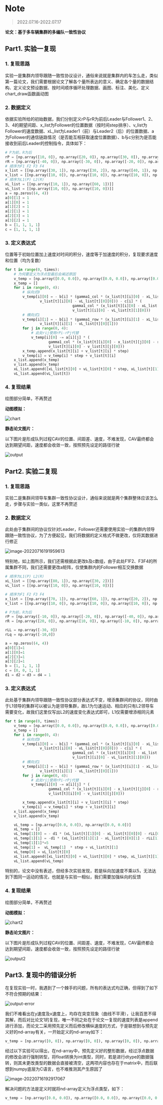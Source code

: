# Note

> 2022.07.16-2022.07.17

**论文：基于多车辆集群的多编队一致性协议**



## Part1. 实验一复现

### 1. 复现思路

实验一是集群内领导跟随一致性协议设计，通俗来说就是集群内的车怎么走，类似第一篇论文，我们需要根据论文了解各个量所表达的意义、确定各个量的数据结构、定义论文预设数据、按时间顺序循环处理数据、画图、标注、美化、定义chart_draw函数画动图

### 2. 数据定义

依据实验所给的初始数据，我们分别定义rP与rR为前后Leader与Follower1、2、3、4的期望间距、x_list为Follower的位置数据（按时间step排序）、v_list为Follower的速度数据、xL_list为Leader1（前）与Leader2（后）的位置数据、a为Follower的通信链路情况（是否能互相获取速度位置数据）、b与c分别为是否能接收到前后Leader的控制指令，具体如下：

```python
# P为前，R为后
rP = [np.array([10, 0]), np.array([20, 0]), np.array([30, 0]), np.array([40, 0])]
rR = [np.array([-40, 0]), np.array([-30, 0]), np.array([-20, 0]), np.array([-10, 0])]
# 顺序为F1 F2 F3 F4
x_list = [[np.array([30, 1]), np.array([30, 2]), np.array([40, 1]), np.array([40, 2])]]
v_list = [[np.array([10, 0]), np.array([10, 0]), np.array([10, 0]), np.array([10, 0])]]
# 顺序为L1(P) L2(R)
xL_list = [[np.array([10, 1]), np.array([60, 1])]]
vL_list = [[np.array([10, 0]), np.array([10, 0])]]
a = np.zeros((4, 4))
a[0][1] = 1
a[1][0] = 1
a[1][2] = 1
a[2][1] = 1
a[2][3] = 1
a[3][2] = 1
b = [1, 1, 1, 1]
c = [1, 1, 1, 1]
```

### 3. 定义表达式

位置等于初始位置加上速度对时间的积分，速度等于加速度的积分，复现要求速度和位置（均为复数）

```python
for t in range(0, times):
    # 为何要定义为浮点型最后会阐述原因
    v_temp = [np.array([0.0, 0.0]), np.array([0.0, 0.0]), np.array([0.0, 0.0]), np.array([0.0, 0.0])]
    x_temp = []
    for i in range(0, 4):
        # 纵向式0
        v_temp[i][0] = - b[i] * (gamma1_col * (x_list[t][i][0] - xL_list[t][0][0] - rP[i][0]) + gamma2_col * (
                v_list[t][i][0] - vL_list[t][0][0])) - c[i] * (
                               gamma1_col * (x_list[t][i][0] - xL_list[t][1][0] - rR[i][0]) + gamma2_col * (
                               v_list[t][i][0] - vL_list[t][1][0]))
        # 横向式1
        v_temp[i][1] = - b[i] * (gamma1_row * (x_list[t][i][1] - xL_list[t][0][1] - rP[i][1]) + gamma2_row * (
                v_list[t][i][1] - vL_list[t][0][1]))
        for j in range(0, 4):
            # 此处rij使用rPi-rPj代替
            v_temp[i][0] -= a[i][j] * (
                    gamma1_col * (x_list[t][i][0] - x_list[t][j][0] - rP[i][0] + rP[j][0]) + gamma2_col * (
                    v_list[t][i][0] - v_list[t][j][0]))
        x_temp.append(x_list[t][i] + v_list[t][i] * step)
        v_temp[i] = v_temp[i] * step + v_list[t][i]
    x_list.append(x_temp)
    v_list.append(v_temp)
    xL_list.append([xL_list[t][0] + vL_list[t][0] * step, xL_list[t][1] + vL_list[t][1] * step])
    vL_list.append(vL_list[t])
```

### 4. 复现结果

绘图部分简单，不再赘述

**动图模拟：**

![chart](Note.assets/chart.gif)

**静态论文图片：**

以下图片是形成队列过程CAV的位置、间距差、速度，不难发现，CAV最终都会达到期望间距，速度都会收敛一致，按照预先设定的路径行驶

![output](Note.assets/output.png)

## Part2. 实验二复现

### 1. 复现思路

实验二是集群间领导车集群一致性协议设计，通俗来说就是两个集群整体应该怎么走，步骤与实验一类似，这里不再赘述

### 2. 数据定义

此处由于集群间的协议仅针对Leader，Follower还需要使用实验一的集群内领导跟随一致性协议，为了方便起见，我们将数据的定义格式不做更改，仅将其数据进行修正

![image-20220716191959613](Note.assets/image-20220716191959613.png)

特别地，如上图所示，我们还需根据此更改b及c数组，由于此处F1F2、F3F4的所属集群不同，我们还需要更改a矩阵，仅使集群内的Follower相互交换数据

```python
# 顺序为L1(P) L2(R)
xL_list = [[np.array([80, 1]), np.array([30, 2])]]
vL_list = [[np.array([10, 0]), np.array([10, 0])]]

# 顺序为F1 F2 F3 F4
x_list = [[np.array([70, 1]), np.array([60, 1]), np.array([20, 2]), np.array([10, 2])]]
v_list = [[np.array([10, 0]), np.array([10, 0]), np.array([10, 0]), np.array([10, 0])]]

# P为前，R为后
rP = [np.array([-10, 0]), np.array([-20, 0]), np.array([-40, 0]), np.array([-50, 0])]
rR = [np.array([20, 0]), np.array([10, 0]), np.array([-10, 0]), np.array([-20, 0])]

rLL = np.array([-30, 0])
rLq = np.array([-10,0])

a = np.zeros((4, 4))
a[0][1]=1
a[1][0]=1
a[2][3]=1
a[3][2]=1
b = [1, 1, 1, 1]
c = [0, 0, 1, 1]
d1 = d2 = d3 = d4 = 1
```

### 3. 定义表达式

此处基于集群内领导跟随一致性协议部分表达式不变，增添集群间的协议，同时由于L1领导的集群可以被认为是领导集群，故L1为匀速运动、相应的只有L2领导车需要变化，故我们这里仅写出L2的速度变化表达式即可，L1仅需要增添相同元素

```python
for t in range(0, times):
    v_temp = [np.array([0.0, 0.0]), np.array([0.0, 0.0]), np.array([0.0, 0.0]), np.array([0.0, 0.0])]
    x_temp = []
    for i in range(0, 4):
        # 纵向式0
        v_temp[i][0] = - b[i] * (gamma1_col * (x_list[t][i][0] - xL_list[t][0][0] - rP[i][0]) + gamma2_col * (
                v_list[t][i][0] - vL_list[t][0][0])) - c[i] * (
                               gamma1_col * (x_list[t][i][0] - xL_list[t][1][0] - rR[i][0]) + gamma2_col * (
                               v_list[t][i][0] - vL_list[t][1][0]))
        # 横向式1
        v_temp[i][1] = - b[i] * (gamma1_row * (x_list[t][i][1] - xL_list[t][0][1] - rP[i][1]) + gamma2_row * (
                v_list[t][i][1] - vL_list[t][0][1]))
        for j in range(0, 4):
            # 此处rij使用rPi-rPj代替
            v_temp[i][0] -= a[i][j] * (
                    gamma1_col * (x_list[t][i][0] - x_list[t][j][0] - rP[i][0] + rP[j][0]) + gamma2_col * (
                    v_list[t][i][0] - v_list[t][j][0]))

        x_temp.append(x_list[t][i] + v_list[t][i] * step)
        v_temp[i] = v_temp[i] * step + v_list[t][i]
    x_list.append(x_temp)
    v_list.append(v_temp)

    vL_temp = [np.array([0.0, 0.0]), np.array([0.0, 0.0])]
    xL_temp = []
    vL_temp[1][0] = - d1 * (xL_list[t][1][0] - xL_list[t][0][0] - rLL[0]) - d2 * (vL_list[t][1][0] - vL_list[t][0][0]) - d3 * (xL_list[t][1][0] - x_list[t][1][0] - rLq[0])  -d4 * (vL_list[t][1][0] - v_list[t][1][0])
    vL_temp[1][1] = -d1 * (xL_list[t][1][1] - xL_list[t][0][1] - rLL[1]) - d2 * (vL_list[t][1][1] - vL_list[t][0][1])
    vL_temp[1][1]*=5
    vL_temp[1] =  vL_temp[1]  * step + vL_list[t][1]
    vL_temp[0] = vL_list[t][0]
    xL_list.append([xL_list[t][0] + vL_list[t][0] * step, xL_list[t][1] + vL_list[t][1] * step])
    vL_list.append(vL_temp)
```

特别的，论文中没有表述，但经多次实验发现，若是纵向加速度不乘以5，无法达到下图同一运动的情况，也就是与实验一相似，我们需要加强纵向的反馈

### 4. 复现结果

绘图部分简单，不再赘述

**动图模拟：**

![chart2](Note.assets/chart2.gif)

**静态论文图片：**

以下图片是形成队列过程CAV的位置、间距差、速度，不难发现，CAV最终都会达到期望间距，速度都会收敛一致，按照预先设定的路径行驶

![output2](Note.assets/output2.png)

## Part3. 复现中的错误分析

在复现实验一时，我遇到了一个棘手的问题，所有的表达式均正确，但得到了如下不符合预期的结果：

![output-error](Note.assets/output-error.png)

我们不难看出在y速度及x速度上，均存在突变现象（曲线不平滑），让我百思不得其解，而后对比论文1的复现，唯一不同之处在于论文一复现的速度列表是append进行添加，而论文二采用预先定义而后修改横纵速度的方式，于是联想到与预先定义好的nd-array有关，一开始定义的nd-array如下：

```python
v_temp = [np.array([0, 0]), np.array([0, 0]), np.array([0, 0]), np.array([0, 0])]
```

经过以下实验可以得出，在nd-array中，预先定义好的整形数据，经过浮点数据的修改会进行强制转型，将float转换为int类型，同时，若是进行dtype的数据强转，则其未更改类型的数据会直接被清空，这两项内容也存在于matrix中，而后联想到numpy底层为C语言，也不难推测其产生原因了

![image-20220716192917067](Note.assets/image-20220716192917067.png)

解决问题的方法是定义时就将nd-array定义为浮点类型，如下：

```python
v_temp = [np.array([0.0, 0.0]), np.array([0.0, 0.0]), np.array([0.0, 0.0]), np.array([0.0, 0.0])]
```

